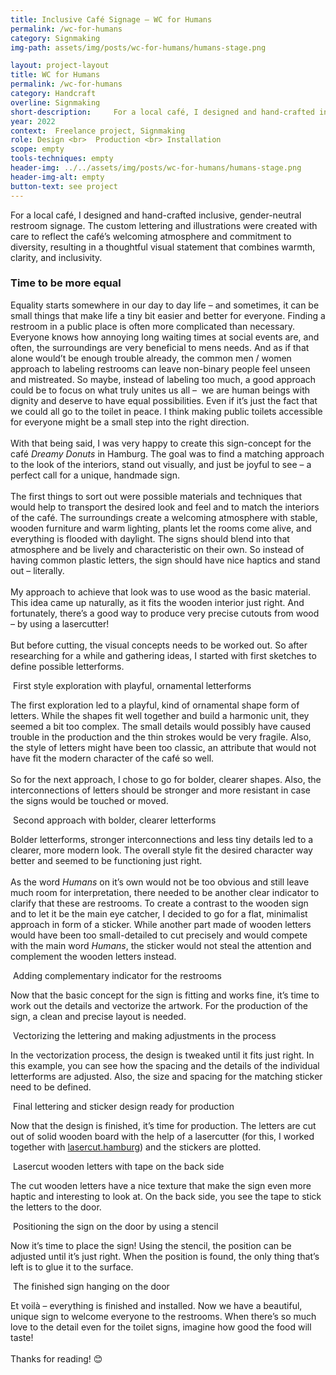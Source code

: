```yaml
---
title: Inclusive Café Signage – WC for Humans 
permalink: /wc-for-humans
category: Signmaking
img-path: assets/img/posts/wc-for-humans/humans-stage.png

layout: project-layout
title: WC for Humans
permalink: /wc-for-humans
category: Handcraft
overline: Signmaking
short-description:     For a local café, I designed and hand-crafted inclusive, gender-neutral restroom signage. The custom lettering and illustrations were created with care to reflect the café’s welcoming atmosphere and commitment to diversity, resulting in a thoughtful visual statement that combines warmth, clarity, and inclusivity.
year: 2022
context:  Freelance project, Signmaking
role: Design <br>  Production <br> Installation
scope: empty
tools-techniques: empty
header-img: ../../assets/img/posts/wc-for-humans/humans-stage.png
header-img-alt: empty
button-text: see project
---
```


<div class="project-intro"> 
    <p class="body-large"> 
    For a local café, I designed and hand-crafted inclusive, gender-neutral restroom signage. The custom lettering and illustrations were created with care to reflect the café’s welcoming atmosphere and commitment to diversity, resulting in a thoughtful visual statement that combines warmth, clarity, and inclusivity.
    </p>
</div>


<h3 class="article-headline">Time to be more equal</h3>

Equality starts somewhere in our day to day life – and sometimes, it can be small things that make life a tiny bit easier and better for everyone. Finding a restroom in a public place is often more complicated than necessary. Everyone knows how annoying long waiting times at social events are, and often, the surroundings are very beneficial to mens needs. And as if that alone would’t be enough trouble already, the common men / women approach to labeling restrooms can leave non-binary people feel unseen and mistreated. So maybe, instead of labeling too much, a good approach could be to focus on what truly unites us all –  we are human beings with dignity and deserve to have equal possibilities. Even if it’s just the fact that we could all go to the toilet in peace. I think making public toilets accessible for everyone might be a small step into the right direction.
<br><br>
With that being said, I was very happy to create this sign-concept for the café <i>Dreamy Donuts</i> in Hamburg. The goal was to find a matching approach to the look of the interiors, stand out visually, and just be joyful to see – a perfect call for a unique, handmade sign. 
<br><br>
The first things to sort out were possible materials and techniques that would help to transport the desired look and feel and to match the interiors of the café. The surroundings create a welcoming atmosphere with stable, wooden furniture and warm lighting, plants let the rooms come alive, and everything is flooded with daylight. The signs should blend into that atmosphere and be lively and characteristic on their own. So instead of having common plastic letters, the sign should have nice haptics and stand out – literally. 
<br><br>
My approach to achieve that look was to use wood as the basic material. This idea came up naturally, as it fits the wooden interior just right. And fortunately, there’s a good way to produce very precise cutouts from wood – by using a lasercutter!
<br><br>
But before cutting, the visual concepts needs to be worked out. So after researching for a while and gathering ideas, I started with first sketches to define possible letterforms. 

<div class="additional-img">
    <img src="assets/img/posts/wc-for-humans/humans-article-01.png" alt="">
    <span class="additional-img-desc">First style exploration with playful, ornamental letterforms</span>
</div>

The first exploration led to a playful, kind of ornamental shape form of letters. While the shapes fit well together and build a harmonic unit, they seemed a bit too complex. The small details would possibly have caused trouble in the production and the thin strokes would be very fragile. Also, the style of letters might have been too classic, an attribute that would not have fit the modern character of the café so well.
<br><br>
So for the next approach, I chose to go for bolder, clearer shapes. Also, the interconnections of letters should be stronger and more resistant in case the signs would be touched or moved.

<div class="additional-img">
    <img src="assets/img/posts/wc-for-humans/humans-article-02.png" alt="">
    <span class="additional-img-desc">Second approach with bolder, clearer letterforms</span>
</div>

Bolder letterforms, stronger interconnections and less tiny details led to a clearer, more modern look. The overall style fit the desired character way better and seemed to be functioning just right. 
<br><br>
As the word <i>Humans</i> on it’s own would not be too obvious and still leave much room for interpretation, there needed to be another clear indicator to clarify that these are restrooms. To create a contrast to the wooden sign and to let it be the main eye catcher, I decided to go for a flat, minimalist approach in form of a sticker. While another part made of wooden letters would have been too small-detailed to cut precisely and would compete with the main word <i>Humans</i>, the sticker would not steal the attention and complement the wooden letters instead.

<div class="additional-img">
    <img src="assets/img/posts/wc-for-humans/humans-article-03.png" alt="">
    <span class="additional-img-desc">Adding complementary indicator for the restrooms</span>
</div>

Now that the basic concept for the sign is fitting and works fine, it’s time to work out the details and vectorize the artwork. For the production of the sign, a clean and precise layout is needed. 

<div class="additional-img">
    <img src="assets/img/posts/wc-for-humans/humans-article-04.gif" alt="">
    <span class="additional-img-desc">Vectorizing the lettering and making adjustments in the process </span>
</div>

In the vectorization process, the design is tweaked until it fits just right. In this example, you can see how the spacing and the details of the individual letterforms are adjusted. Also, the size and spacing for the matching sticker need to be defined.

<div class="additional-img">
    <img src="assets/img/posts/wc-for-humans/humans-article-05.png" alt="">
    <span class="additional-img-desc">Final lettering and sticker design ready for production</span>
</div>

Now that the design is finished, it’s time for production. The letters are cut out of solid wooden board with the help of a lasercutter (for this, I worked together with <a class="underline" href="https://www.lasercut.hamburg/" target="_blank">lasercut.hamburg</a>) and the stickers are plotted.

<div class="additional-img">
    <img src="assets/img/posts/wc-for-humans/humans-article-06.png" alt="">
    <span class="additional-img-desc">Lasercut wooden letters with tape on the back side</span>
</div>

The cut wooden letters have a nice texture that make the sign even more haptic and interesting to look at. On the back side, you see the tape to stick the letters to the door.

<div class="additional-img">
    <img src="assets/img/posts/wc-for-humans/humans-article-07.png" alt="">
    <span class="additional-img-desc">Positioning the sign on the door by using a stencil</span>
</div>

Now it’s time to place the sign! Using the stencil, the position can be adjusted until it’s just right. When the position is found, the only thing that’s left is to glue it to the surface.

<div class="additional-img">
    <img src="assets/img/posts/wc-for-humans/humans-article-08.png" alt="">
    <span class="additional-img-desc">The finished sign hanging on the door</span>
</div>

Et voilà – everything is finished and installed. Now we have a beautiful, unique sign to welcome everyone to the restrooms. When there’s so much love to the detail even for the toilet signs, imagine how good the food will taste! 
<br><br>
Thanks for reading! 😊 